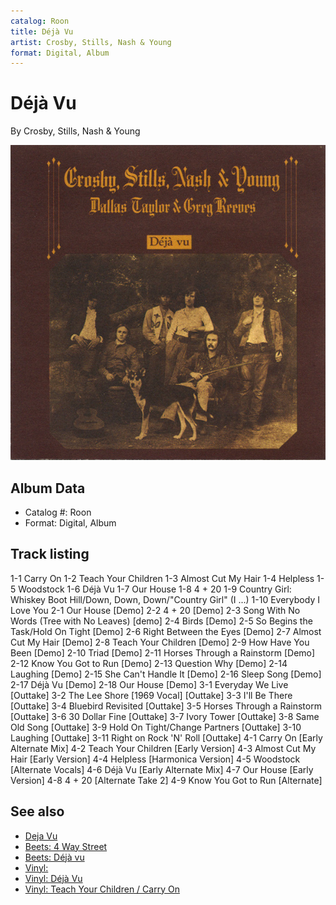 ```yaml
---
catalog: Roon
title: Déjà Vu
artist: Crosby, Stills, Nash & Young
format: Digital, Album
---
```


# Déjà Vu

By Crosby, Stills, Nash & Young

![](../../assets/albumcovers/Crosby__Stills__Nash_and_Young-Déjà_Vu.png)

## Album Data

- Catalog #: Roon
- Format: Digital, Album


## Track listing


1-1 Carry On
1-2 Teach Your Children
1-3 Almost Cut My Hair
1-4 Helpless
1-5 Woodstock
1-6 Déjà Vu
1-7 Our House
1-8 4 + 20
1-9 Country Girl: Whiskey Boot Hill/Down, Down, Down/"Country Girl" (I ...)
1-10 Everybody I Love You
2-1 Our House [Demo]
2-2 4 + 20 [Demo]
2-3 Song With No Words (Tree with No Leaves) [demo]
2-4 Birds [Demo]
2-5 So Begins the Task/Hold On Tight [Demo]
2-6 Right Between the Eyes [Demo]
2-7 Almost Cut My Hair [Demo]
2-8 Teach Your Children [Demo]
2-9 How Have You Been [Demo]
2-10 Triad [Demo]
2-11 Horses Through a Rainstorm [Demo]
2-12 Know You Got to Run [Demo]
2-13 Question Why [Demo]
2-14 Laughing [Demo]
2-15 She Can't Handle It [Demo]
2-16 Sleep Song [Demo]
2-17 Déjà Vu [Demo]
2-18 Our House [Demo]
3-1 Everyday We Live [Outtake]
3-2 The Lee Shore [1969 Vocal] [Outtake]
3-3 I'll Be There [Outtake]
3-4 Bluebird Revisited [Outtake]
3-5 Horses Through a Rainstorm [Outtake]
3-6 30 Dollar Fine [Outtake]
3-7 Ivory Tower [Outtake]
3-8 Same Old Song [Outtake]
3-9 Hold On Tight/Change Partners [Outtake]
3-10 Laughing [Outtake]
3-11 Right on Rock 'N' Roll [Outtake]
4-1 Carry On [Early Alternate Mix]
4-2 Teach Your Children [Early Version]
4-3 Almost Cut My Hair [Early Version]
4-4 Helpless [Harmonica Version]
4-5 Woodstock [Alternate Vocals]
4-6 Déjà Vu [Early Alternate Mix]
4-7 Our House [Early Version]
4-8 4 + 20 [Alternate Take 2]
4-9 Know You Got to Run [Alternate]


## See also

- [Deja Vu](Deja_Vu.md)
- [Beets: 4 Way Street](../../Beets/Crosby__Stills__Nash_and_Young/4_Way_Street.md)
- [Beets: Déjà vu](../../Beets/Crosby__Stills__Nash_and_Young/Déjà_vu.md)
- [Vinyl: ](../../Vinyl/Crosby__Stills__Nash_and_Young/Crosby__Stills__Nash_and_Young.md)
- [Vinyl: Déjà Vu](../../Vinyl/Crosby__Stills__Nash_and_Young/Déjà_Vu.md)
- [Vinyl: Teach Your Children / Carry On](../../Vinyl/Crosby__Stills__Nash_and_Young/Teach_Your_Children_-_Carry_On.md)
